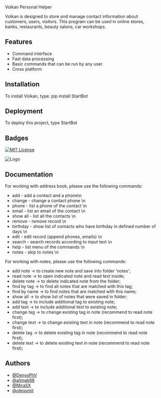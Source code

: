 <!-- @format -->

Volkan Personal Helper

Volkan is designed to store and manage contact information about customers, users, visitors. This program can be used in online stores, banks, restaurants, beauty salons, car workshops.

## Features

- Command interface
- Fast data processing
- Basic commands that can be run by any user
- Cross platform

## Installation

To install Volkan, type: pip install StartBot

## Deployment

To deploy this project, type StartBot

## Badges

[![MIT License](https://img.shields.io/badge/License-MIT-green.svg)](https://choosealicense.com/licenses/mit/)

![Logo](https://github.com/DenysPhV/project_team_10/blob/main/project_team_10/Volkan.png)

## Documentation

For working with address book, please use the following commands:

- add - add a contact and a phone\n
- change - change a contact phone \n
- phone - list a phone of the contact \n
- email - list an email of the contact \n
- show all - list all the contacts \n
- remove - remove record \n
- birthday - show list of contacts who have birthday in defined number of days \n
- edit - edit record (append phones, emails) \n
- search - search records according to input text \n
- help - list menu of the commands \n
- notes - skip to notes \n

For working with notes, please use the following commands:

- add note -> to create new note and save into folder 'notes';
- read note -> to open indicated note and read text inside;
- delete note -> to delete indicated note from the folder;
- find by tag -> to find all notes that are matched with this tag;
- find by name -> to find notes that are matched with this name;
- show all -> to show list of notes that were saved in folder;
- add tag -> to include additional tag to existing note;
- add text -> to include additional text to existing note;
- change tag -> to change existing tag in note (recommend to read note first);
- change text -> to change existing text in note (recommend to read note first);
- delete tag -> to delete existing tag in note (recommend to read note first);
- delete text -> to delete existing text in note (recommend to read note first);

## Authors

- [@DenysPhV](https://github.com/DenysPhV)
- [@alimak86](https://github.com/alimak86)
- [@MiraSX](https://github.com/MiraSX)
- [@olegsmit](https://github.com/olegsmit)
